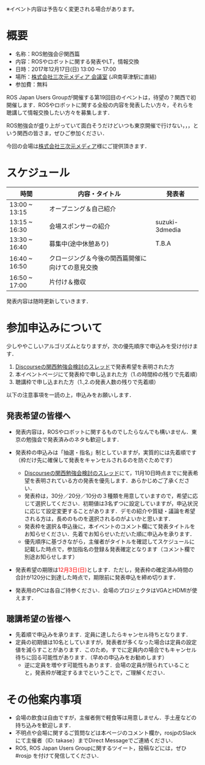 ※イベント内容は予告なく変更される場合があります。

# 概要

- 名称：ROS勉強会＠関西篇
- 内容：ROSやロボットに関する発表やLT，情報交換
- 日時：2017年12月17日(日) 13:00 〜 17:00
- 場所：[株式会社三次元メディア 会議室](http://www.3dmedia.co.jp/map.html) (JR南草津駅に直結)
- 参加費：無料

ROS Japan Users Groupが開催する第19回目のイベントは，待望の？関西で初開催します．ROSやロボットに関する全般の内容を発表したい方々，それらを聴講して情報交換したい方々を募集します．

ROS勉強会が盛り上がっていて面白そうだけどいつも東京開催で行けない，，，という関西の皆さま，ぜひご参加ください．

今回の会場は[株式会社三次元メディア](http://www.3dmedia.co.jp/)様にご提供頂きます．

# スケジュール

| 時間 | 内容・タイトル | 発表者 |
|------|------|------|
| 13:00 ~ 13:15 | オープニング＆自己紹介 | |
| 13:15 ~ 16:30 | 会場スポンサーの紹介 | suzuki-3dmedia |
| 13:30 ~ 16:40 | 募集中(途中休憩あり) | T.B.A |
| 16:40 ~ 16:50 | クロージング＆今後の関西篇開催に向けての意見交換 | |
| 16:50 ~ 17:00 | 片付け＆撤収 | |

発表内容は随時更新していきます．

# 参加申込みについて

少しややこしいアルゴリズムとなりますが，次の優先順序で申込みを受け付けます．

1. [Discourseの関西勉強会検討のスレッド](https://discourse.ros.org/t/ros/3003)で発表希望を表明された方
2. 本イベントページにて発表枠で申し込まれた方（1.の時間枠の残りで先着順）
3. 聴講枠で申し込まれた方（1.,2.の発表人数の残りで先着順）

以下の注意事項を一読の上，申込みをお願いします．

## 発表希望の皆様へ

- 発表内容は，ROSやロボットに関するものでしたらなんでも構いません．東京の勉強会で発表済みのネタも歓迎します．
- 発表枠の申込みは「抽選・指名」制としていますが，実質的には先着順です（枠だけ先に確保して発表をキャンセルされるのを防ぐためです）
    - [Discourseの関西勉強会検討のスレッド](https://discourse.ros.org/t/ros/3003)にて，11月10日時点までに発表希望を表明されている方の発表を優先します．あらかじめご了承ください．
    - 発表枠は，30分／20分／10分の３種類を用意していますので，希望に応じて選択してください．初期値は3名ずつに設定していますが，申込状況に応じて設定変更することがあります．デモの紹介や質疑・議論を希望される方は，長めのものを選択されるのがよいかと思います．
    - 発表枠を選択＆申込後に，本イベントのコメント欄にて発表タイトルをお知らせください．先着でお知らせいただいた順に申込みを承ります．
    - 優先順序に基づきながら，主催者がタイトルを確認してスケジュールに記載した時点で，参加指名の登録＆発表確定となります（コメント欄で別途お知らせします）
- 発表希望の期限は<font color="red">12月3日(日)</font>とします．ただし，発表枠の確定済み時間の合計が120分に到達した時点で，期限前に発表申込を締め切ります．

- 発表用のPCは各自ご持参ください．会場のプロジェクタはVGAとHDMIが使えます．

## 聴講希望の皆様へ

- 先着順で申込みを承ります．定員に達したらキャンセル待ちとなります．
- 定員の初期値は10名としていますが，発表者が多くなった場合は定員の設定値を減らすことがあります．このため，すでに定員内の場合でもキャンセル待ちに回る可能性があります．（早めの申込みをお勧めします）
    - 逆に定員を増やす可能性もあります．会場の定員が限られていることと，発表枠が確定するまでということで，ご理解ください．

# その他案内事項

- 会場の飲食は自由ですが，主催者側で軽食等は用意しません．手土産などの持ち込みを歓迎します．
- 不明点や会場に関するご質問などは本ページのコメント欄か，rosjpのSlackにて主催者（ID: takase）までDirect Messageでご連絡ください．
- ROS, ROS Japan Users Groupに関するツイート，投稿などには，ぜひ #rosjp を付けて発信してください．
